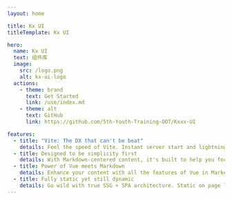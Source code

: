 ```yaml
---
layout: home

title: Kx UI
titleTemplate: Kx UI

hero:
  name: Kx UI
  text: 组件库
  image:
    src: /logo.png
    alt: kx-ui-logo
  actions:
    - theme: brand
      text: Get Started
      link: /use/index.md
    - theme: alt
      text: GitHub
      link: https://github.com/5th-Youth-Training-OOT/Kxxx-UI

features:
  - title: "Vite: The DX that can't be beat"
    details: Feel the speed of Vite. Instant server start and lightning fast HMR that stays fast regardless of the app size.
  - title: Designed to be simplicity first
    details: With Markdown-centered content, it's built to help you focus on writing and deployed with minimum configuration.
  - title: Power of Vue meets Markdown
    details: Enhance your content with all the features of Vue in Markdown, while being able to customize your site with Vue.
  - title: Fully static yet still dynamic
    details: Go wild with true SSG + SPA architecture. Static on page load, but engage users with 100% interactivity from there.
---
```


